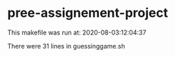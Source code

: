 # pree-assignement-project
This makefile was run at: 2020-08-03:12:04:37


There were 31 lines in guessinggame.sh
